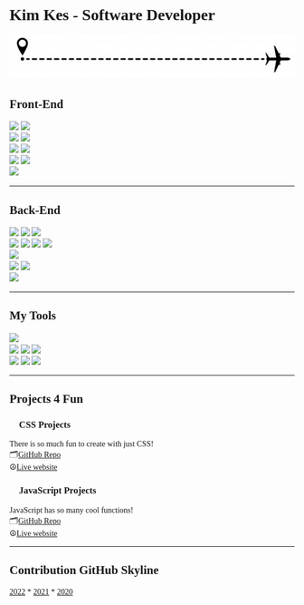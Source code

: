 <span style="font-family: 'Lucida Console';">

# Kim Kes - Software Developer

![](plane-line2.jpg)

## Front-End   
![](https://camo.githubusercontent.com/d2da7e7ec8424780720101d4853c64dffb81dc69dfdd25a0ce88cdb3848bbc6f/68747470733a2f2f696d672e736869656c64732e696f2f7374617469632f76313f7374796c653d666f722d7468652d6261646765266d6573736167653d48544d4c3526636f6c6f723d453334463236266c6f676f3d48544d4c35266c6f676f436f6c6f723d464646464646266c6162656c3d)
![](https://img.shields.io/badge/css3-%231572B6.svg?style=for-the-badge&logo=css3&logoColor=white"/) 
<br>
![](https://img.shields.io/badge/bootstrap-%23563D7C.svg?style=for-the-badge&logo=bootstrap&logoColor=white"/)
![](https://img.shields.io/badge/-materialize--css-ff69b4?style=for-the-badge&logo=materialize--css&logoColor=white"/)
<br>
![](https://img.shields.io/badge/javascript-%23323330.svg?style=for-the-badge&logo=javascript&logoColor=%23F7DF1E"/)
![](https://img.shields.io/badge/jquery-%230769AD.svg?style=for-the-badge&logo=jquery&logoColor=white"/)
<br>
![](https://img.shields.io/badge/php-%23777BB4.svg?style=for-the-badge&logo=php&logoColor=white)
![](https://img.shields.io/badge/-Jekyll-9cf?logo=jekyll&style=for-the-badge)
<br>
![](https://img.shields.io/badge/-wordpress-blue?logo=wordpress&style=for-the-badge)
<hr>  

## Back-End
![](https://img.shields.io/badge/python-%2314354C.svg?style=for-the-badge&logo=python&logoColor=white"/)
![](https://img.shields.io/badge/django-%23092E20.svg?style=for-the-badge&logo=django&logoColor=white")
![](https://img.shields.io/badge/flask-%23000.svg?style=for-the-badge&logo=flask&logoColor=white"/)
<br>
![](https://img.shields.io/badge/MongoDB-%234ea94b.svg?style=for-the-badge&logo=mongodb&logoColor=white"/)
![](https://img.shields.io/badge/mysql-%2300f.svg?style=for-the-badge&logo=mysql&logoColor=white"/)
![](https://img.shields.io/badge/Xampp-F37623?style=for-the-badge&logo=xampp&logoColor=white)
![](https://img.shields.io/badge/apache-%23D42029.svg?style=for-the-badge&logo=apache&logoColor=white)
<br>
![](https://img.shields.io/badge/heroku-%23430098.svg?style=for-the-badge&logo=heroku&logoColor=white"/)
<br>
![](https://img.shields.io/badge/Amazon_AWS-232F3E?style=for-the-badge&logo=amazon-aws&logoColor=white"/)
![](https://camo.githubusercontent.com/b746d6462744834717458ce434499b440b2614401b2f9dd351776482958dbc64/68747470733a2f2f696d672e736869656c64732e696f2f62616467652f5374726970652d3637373265353f6c6f676f3d737472697065266c6f676f436f6c6f723d666666666666267374796c653d666f722d7468652d6261646765)
<br>
![](https://img.shields.io/badge/-npm-red?logo=npm&style=for-the-badge)
<hr>  
  
## My Tools
![](https://img.shields.io/badge/Visual_Studio_Code-0078D4?style=for-the-badge&logo=visual%20studio%20code&logoColor=white"/)
<br>
![](https://camo.githubusercontent.com/42acc7ee3a18313a065e672e0835729edf3361dedb045d6c3cf8821fe30a1c2d/68747470733a2f2f696d672e736869656c64732e696f2f7374617469632f76313f7374796c653d666f722d7468652d6261646765266d6573736167653d47697426636f6c6f723d463035303332266c6f676f3d476974266c6f676f436f6c6f723d464646464646266c6162656c3d)
![](https://img.shields.io/badge/github-%23121011.svg?style=for-the-badge&logo=github&logoColor=white"/)
![](https://img.shields.io/badge/gitlab-%23181717.svg?style=for-the-badge&logo=gitlab&logoColor=white"/)
<br>
![](https://img.shields.io/badge/Slack-4A154B?style=for-the-badge&logo=slack&logoColor=white"/)
![](https://camo.githubusercontent.com/a0e17e3c41abff3e7abb85b7df8b9fa42794c7df939eb6ed01f970c8677ad7a0/68747470733a2f2f696d672e736869656c64732e696f2f7374617469632f76313f7374796c653d666f722d7468652d6261646765266d6573736167653d4669676d6126636f6c6f723d463234453145266c6f676f3d4669676d61266c6f676f436f6c6f723d464646464646266c6162656c3d)
![](https://camo.githubusercontent.com/e568135c48076049e77541a1f9bef6ee1c9a08bde37c8a6efb7e3cde3410c698/68747470733a2f2f696d672e736869656c64732e696f2f7374617469632f76313f7374796c653d666f722d7468652d6261646765266d6573736167653d43616e766126636f6c6f723d323232323232266c6f676f3d43616e7661266c6f676f436f6c6f723d303043344343266c6162656c3d)

<hr>

## Projects 4 Fun

### 🎨 CSS Projects
There is so much fun to create with just CSS! <br>
🗂️[GitHub Repo](https://github.com/kimkesdev/css-projects)<br>
☮️[Live website](https://kimkesdev.github.io/css-projects/)

### 📑 JavaScript Projects
JavaScript has so many cool functions!<br>
🗂️[GitHub Repo](https://github.com/kimkesdev/javascript-projects)<br>
☮️[Live website](https://kimkesdev.github.io/javascript-projects/)

<hr>
  
## Contribution GitHub Skyline

[2022](https://skyline.github.com/kimkesdev/2022) *
[2021](https://skyline.github.com/kimkesdev/2021) *
[2020](https://skyline.github.com/kimkesdev/2020)
  
</span>
